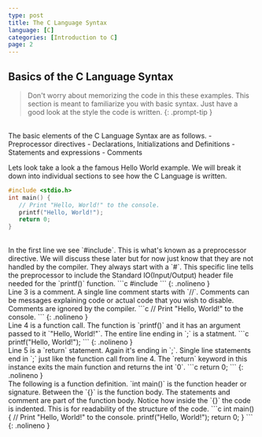 ```yaml
---
type: post
title: The C Language Syntax
language: [C]
categories: [Introduction to C]
page: 2
---
```

## Basics of the C Language Syntax

> Don't worry about memorizing the code in this these examples. This section is meant to familiarize you with basic syntax. Just have a good look at the style the code is written.
{: .prompt-tip }
<br>
The basic elements of the C Language Syntax are as follows.
- Preprocessor directives
- Declarations, Initializations and Definitions
- Statements and expressions
- Comments

Lets look take a look a the famous Hello World example.
We will break it down into individual sections to see how the C Language is written.
```c
#include <stdio.h>
int main() {
   // Print "Hello, World!" to the console.
   printf("Hello, World!");
   return 0;
}
```
<br>
In the first line we see `#include`. This is what's known as a preprocessor directive. We will discuss these later but for now just know that they are not handled by the compiler. They always start with a `#`. This specific line tells the preprocessor to include the Standard IO(Input/Output) header file needed for the `printf()` function.
```c
#include <stdio.h>
```
{: .nolineno }
<br>
Line 3 is a comment. A single line comment starts with `//`. Comments can be messages explaining code or actual code that you wish to disable. Comments are ignored by the compiler.
```c
   // Print "Hello, World!" to the console.
```
{: .nolineno }
<br>
Line 4 is a function call. The function is `printf()` and it has an argument passed to it `"Hello, World!"`. The entire line ending in `;` is a statment.
```c
   printf("Hello, World!");
```
{: .nolineno }
<br>
Line 5 is a `return` statement. Again it's ending in `;`. Single line statements end in `;` just like the function call from line 4. The `return` keyword in this instance exits the main function and returns the int `0`.
```c
   return 0;
```
{: .nolineno }
<br>
The following is a function definition. `int main()` is the function header or signature. Between the `{}` is the function body. The statements and comment are part of the function body. Notice how inside the `{}` the code is indented. This is for readability of the structure of the code.
```c
int main() {
   // Print "Hello, World!" to the console.
   printf("Hello, World!");
   return 0;
}
```
{: .nolineno }